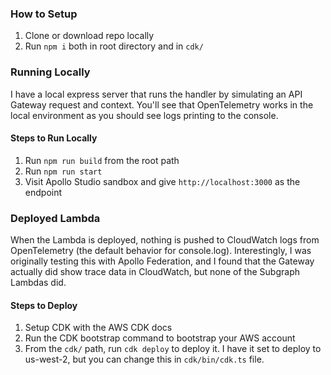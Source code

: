 ### How to Setup

1. Clone or download repo locally
2. Run `npm i` both in root directory and in `cdk/`

### Running Locally

I have a local express server that runs the handler by simulating an API Gateway request and context. You'll see that OpenTelemetry works in the local environment as you should see logs printing to the console.

#### Steps to Run Locally

1. Run `npm run build` from the root path
2. Run `npm run start`
3. Visit Apollo Studio sandbox and give `http://localhost:3000` as the endpoint

### Deployed Lambda

When the Lambda is deployed, nothing is pushed to CloudWatch logs from OpenTelemetry (the default behavior for console.log). Interestingly, I was originally testing this with Apollo Federation, and I found that the Gateway actually did show trace data in CloudWatch, but none of the Subgraph Lambdas did.

#### Steps to Deploy

1. Setup CDK with the AWS CDK docs
2. Run the CDK bootstrap command to bootstrap your AWS account
3. From the `cdk/` path, run `cdk deploy` to deploy it. I have it set to deploy to us-west-2, but you can change this in `cdk/bin/cdk.ts` file.
